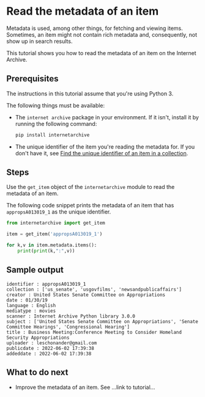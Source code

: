 # Read the metadata of an item

Metadata is used, among other things, for fetching and viewing items. Sometimes, an item might not contain rich metadata and, consequently, not show up in search results.

This tutorial shows you how to read the metadata of an item on the Internet Archive.

## Prerequisites 

The instructions in this tutorial assume that you're using Python 3.

The following things must be available:

- The `internet archive` package in your environment. If it isn't, install it by running the following command:

    ```python
    pip install internetarchive
    ```
  
- The unique identifier of the item you're reading the metadata for. If you don't have it, see [Find the unique identifier of an item in a collection](tutorial-find-identifier-item.md).

## Steps

Use the `get_item` object of the `internetarchive` module to read the metadata of an item.

The following code snippet prints the metadata of an item that has `appropsA013019_1` as the unique identifier.

```python
from internetarchive import get_item

item = get_item('appropsA013019_1')

for k,v in item.metadata.items():
    print(print(k,":",v))
```

## Sample output

```terminal
identifier : appropsA013019_1
collection : ['us_senate', 'usgovfilms', 'newsandpublicaffairs']
creator : United States Senate Committee on Appropriations
date : 01/30/19
language : English
mediatype : movies
scanner : Internet Archive Python library 3.0.0
subject : ['United States Senate Committee on Appropriations', 'Senate Committee Hearings', 'Congressional Hearing']
title : Business Meeting:Conference Meeting to Consider Homeland Security Appropriations
uploader : leschonander@gmail.com
publicdate : 2022-06-02 17:39:38
addeddate : 2022-06-02 17:39:38
```

## What to do next

-  Improve the metadata of an item. See ...link to tutorial...
